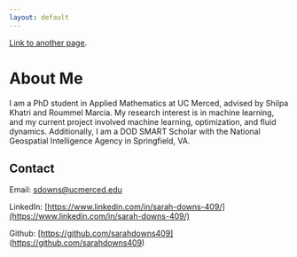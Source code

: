 ```yaml
---
layout: default
---
```


[Link to another page](./another-page.html).

# About Me

I am a PhD student in Applied Mathematics at UC Merced, advised by Shilpa Khatri and Roummel Marcia. My research interest is in machine learning, and my current project involved machine learning, optimization, and fluid dynamics. Additionally, I am a DOD SMART Scholar with the National Geospatial Intelligence Agency in Springfield, VA. 

## Contact

Email: sdowns@ucmerced.edu

LinkedIn: [https://www.linkedin.com/in/sarah-downs-409/](https://www.linkedin.com/in/sarah-downs-409/)

Github: [https://github.com/sarahdowns409] (https://github.com/sarahdowns409)
